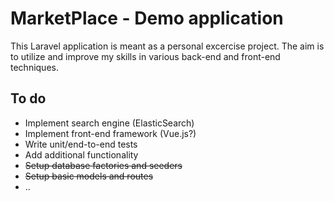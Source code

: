 # MarketPlace - Demo application

This Laravel application is meant as a personal excercise project. The aim is to utilize and  improve my skills in various back-end and front-end techniques.

## To do

- Implement search engine (ElasticSearch)
- Implement front-end framework (Vue.js?)
- Write unit/end-to-end tests
- Add additional functionality
- ~~Setup database factories and seeders~~
- ~~Setup basic models and routes~~
- ..